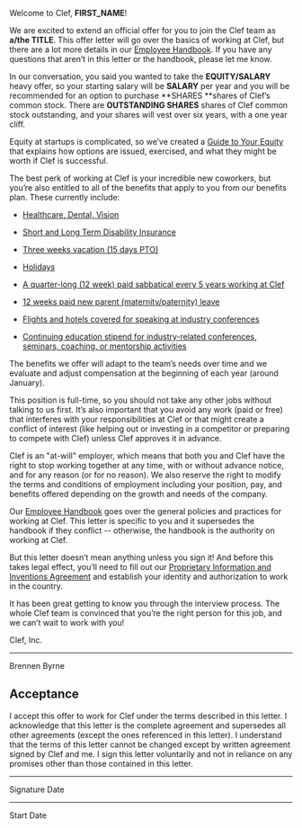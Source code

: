 Welcome to Clef, **FIRST_NAME**!

We are excited to extend an official offer for you to join the Clef team as **a/the TITLE**. This offer letter will go over the basics of working at Clef, but there are a lot more details in our [Employee ](https://drive.google.com/open?id=0Bwj0rVaUQUXPNWI3SmlwMXRkTDQ)[Handbook](https://drive.google.com/open?id=0Bwj0rVaUQUXPNWI3SmlwMXRkTDQ). If you have any questions that aren’t in this letter or the handbook, please let me know.

In our conversation, you said you wanted to take the **EQUITY/SALARY** heavy offer, so your starting salary will be **SALARY** per year and you will be recommended for an option to purchase **SHARES **shares of Clef’s common stock. There are **OUTSTANDING SHARES** shares of Clef common stock outstanding, and your shares will vest over six years, with a one year cliff.

Equity at startups is complicated, so we’ve created a [Guide to Your Equity](https://github.com/clef/handbook/blob/master/Hiring%20Documents/Guide%20to%20Your%20Equity.md) that explains how options are issued, exercised, and what they might be worth if Clef is successful. 

The best perk of working at Clef is your incredible new coworkers, but you’re also entitled to all of the benefits that apply to you from our benefits plan. These currently include:

* [Healthcare, Dental, Vision](https://drive.google.com/open?id=1cP65IDfrgaotPVTti3blUcn8VFJOCqXQTOkAqK4arVY)

* [Short and Long Term Disability Insurance](https://drive.google.com/open?id=1cP65IDfrgaotPVTti3blUcn8VFJOCqXQTOkAqK4arVY)

* [Three weeks vacation (15 days PTO)](https://drive.google.com/open?id=1lxM2k0Ik8hvxs2fJa6GJBE4dmLkO9FySHsojATVlQPQ)

* [Holidays](https://docs.google.com/document/d/1YD8ByT9KLZzQMJXPZgrb9sePkjiXPdmcsasu08866zo/edit?usp=sharing)

* [A quarter-long (12 week) paid sabbatical every 5 years working at Clef](https://drive.google.com/open?id=1C1KkQOM6YwrzXRId-3oflR9rUachxD6NJClULuU2fF8)

* [12 weeks paid new parent (maternity/paternity) leave](https://drive.google.com/open?id=1J6pgSUWjr5flatVsbg55ZQhL303ZSSaYP5XhXhVQaL4)

* [Flights and hotels covered for speaking at industry conferences](https://drive.google.com/open?id=1p3HE2KvLC7sC7spOPB3SBDdLaTdIvNcKWqT7_CKupU4)

* [Continuing education stipend for industry-related conferences, seminars, coaching, or mentorship activities](https://drive.google.com/open?id=1p3HE2KvLC7sC7spOPB3SBDdLaTdIvNcKWqT7_CKupU4)

The benefits we offer will adapt to the team’s needs over time and we evaluate and adjust compensation at the beginning of each year (around January).

This position is full-time, so you should not take any other jobs without talking to us first. It’s also important that you avoid any work (paid or free) that interferes with your responsibilities at Clef or that might create a conflict of interest (like helping out or investing in a competitor or preparing to compete with Clef) unless Clef approves it in advance.

Clef is an "at-will" employer, which means that both you and Clef have the right to stop working together at any time, with or without advance notice, and for any reason (or for no reason). We also reserve the right to modify the terms and conditions of employment including your position, pay, and benefits offered depending on the growth and needs of the company.

Our [Employee Handbook](https://drive.google.com/folderview?id=0Bwj0rVaUQUXPfnl4SlBDdE1LRXRyOW05dUw2bko4ZFZ2WWp5TnV5a3FmMTNmWWdwdmtoTTA&usp=sharing) goes over the general policies and practices for working at Clef. This letter is specific to you and it supersedes the handbook if they conflict -- otherwise, the handbook is the authority on working at Clef.

But this letter doesn’t mean anything unless you sign it! And before this takes legal effect, you’ll need to fill out our [Proprietary Information and Inventions Agreement](http://getclef.com) and establish your identity and authorization to work in the country.

It has been great getting to know you through the interview process. The whole Clef team is convinced that you’re the right person for this job, and we can’t wait to work with you!

Clef, Inc.

_____________________

Brennen Byrne

## Acceptance

I accept this offer to work for Clef under the terms described in this letter. I acknowledge that this letter is the complete agreement and supersedes all other agreements (except the ones referenced in this letter). I understand that the terms of this letter cannot be changed except by written agreement signed by Clef and me. I sign this letter voluntarily and not in reliance on any promises other than those contained in this letter.

____________________________                        ______________________

Signature                                                                 Date

____________________________

Start Date
